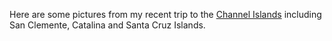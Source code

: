 Here are some pictures from my recent trip to the [Channel Islands][1] including San Clemente, Catalina and Santa Cruz Islands.

 [1]: http://greggkellogg.net/galleries/Channel%20Islands%202007-07/index.html